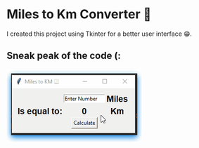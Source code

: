 # Miles to Km Converter 🔢
I created this project using Tkinter for a better user interface 😁.

## Sneak peak of the code (:
!["image](image.gif)
